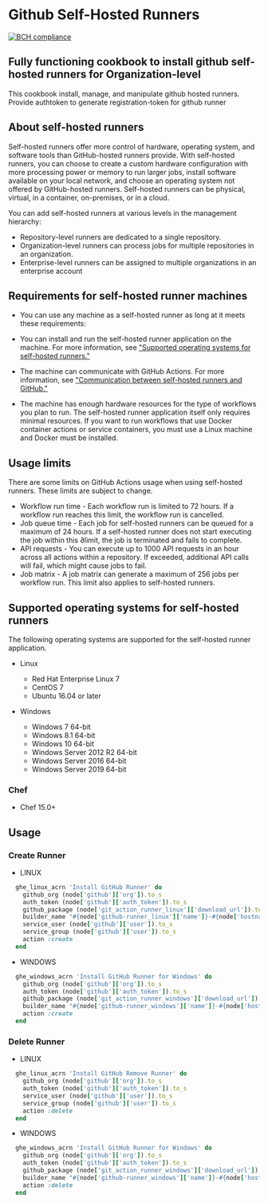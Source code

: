 # Github Self-Hosted Runners

[![BCH compliance](https://bettercodehub.com/edge/badge/naveenkashyapdv/github-enterprise-actionrunners?branch=master)](https://bettercodehub.com/)  

## Fully functioning cookbook to install github self-hosted runners for Organization-level 

This cookbook install, manage, and manipulate github hosted runners. Provide authtoken to generate registration-token for github runner

## About self-hosted runners

Self-hosted runners offer more control of hardware, operating system, and software tools than GitHub-hosted runners provide. With self-hosted runners, you can choose to create a custom hardware configuration with more processing power or memory to run larger jobs, install software available on your local network, and choose an operating system not offered by GitHub-hosted runners. Self-hosted runners can be physical, virtual, in a container, on-premises, or in a cloud.

You can add self-hosted runners at various levels in the management hierarchy:

* Repository-level runners are dedicated to a single repository.
* Organization-level runners can process jobs for multiple repositories in an organization.
* Enterprise-level runners can be assigned to multiple organizations in an enterprise account


## Requirements for self-hosted runner machines

* You can use any machine as a self-hosted runner as long at it meets these requirements:

* You can install and run the self-hosted runner application on the machine. For more information, see ["Supported operating systems for self-hosted runners."](https://docs.github.com/en/free-pro-team@latest/actions/hosting-your-own-runners/about-self-hosted-runners#supported-operating-systems-for-self-hosted-runners)


* The machine can communicate with GitHub Actions. For more information, see ["Communication between self-hosted runners and GitHub."](https://docs.github.com/en/free-pro-team@latest/actions/hosting-your-own-runners/about-self-hosted-runners#communication-between-self-hosted-runners-and-github)

* The machine has enough hardware resources for the type of workflows you plan to run. The self-hosted runner application itself only requires minimal resources.
If you want to run workflows that use Docker container actions or service containers, you must use a Linux machine and Docker must be installed.


## Usage limits

There are some limits on GitHub Actions usage when using self-hosted runners. These limits are subject to change.

* Workflow run time - Each workflow run is limited to 72 hours. If a workflow run reaches this limit, the workflow run is cancelled.
* Job queue time - Each job for self-hosted runners can be queued for a maximum of 24 hours. If a self-hosted runner does not start executing the job within this ∂limit, the job is terminated and fails to complete.
* API requests - You can execute up to 1000 API requests in an hour across all actions within a repository. If exceeded, additional API calls will fail, which might cause jobs to fail.
* Job matrix - A job matrix can generate a maximum of 256 jobs per workflow run. This limit also applies to self-hosted runners.


## Supported operating systems for self-hosted runners

The following operating systems are supported for the self-hosted runner application.

* Linux
   * Red Hat Enterprise Linux 7
   * CentOS 7
   * Ubuntu 16.04 or later

* Windows
  * Windows 7 64-bit
  * Windows 8.1 64-bit
  * Windows 10 64-bit
  * Windows Server 2012 R2 64-bit
  * Windows Server 2016 64-bit
  * Windows Server 2019 64-bit

### Chef

- Chef 15.0+

## Usage 
 ### Create Runner 

 * LINUX 

```ruby
  ghe_linux_acrn 'Install GitHub Runner' do
    github_org (node['github']['org']).to_s
    auth_token (node['github']['auth_token']).to_s
    github_package (node['git_action_runner_linux']['download_url']).to_s
    builder_name "#{node['github-runner_linux']['name']}-#{node['hostname']}"
    service_user (node['github']['user']).to_s
    service_group (node['github']['user']).to_s
    action :create
  end
  ```

  * WINDOWS

```ruby
  ghe_windows_acrn 'Install GitHub Runner for Windows' do
    github_org (node['github']['org']).to_s
    auth_token (node['github']['auth_token']).to_s
    github_package (node['git_action_runner_windows']['download_url']).to_s
    builder_name "#{node['github-runner_windows']['name']}-#{node['hostname']}"
    action :create
  end
  ```

 ### Delete Runner 

 * LINUX 

```ruby
  ghe_linux_acrn 'Install GitHub Remove Runner' do
    github_org (node['github']['org']).to_s
    auth_token (node['github']['auth_token']).to_s
    service_user (node['github']['user']).to_s
    service_group (node['github']['user']).to_s
    action :delete
  end
  ```

  * WINDOWS

```ruby
  ghe_windows_acrn 'Install GitHub Runner for Windows' do
    github_org (node['github']['org']).to_s
    auth_token (node['github']['auth_token']).to_s
    github_package (node['git_action_runner_windows']['download_url']).to_s
    builder_name "#{node['github-runner_windows']['name']}-#{node['hostname']}"
    action :delete
  end

  ```



